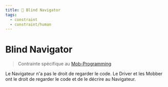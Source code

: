 ```yaml
---
title: 🙈 Blind Navigator
tags:
  - constraint
  - constraint/human
---
```


# Blind Navigator

> Contrainte spécifique au [Mob-Programming](index.md)

Le Navigateur n'a pas le droit de regarder le code.
Le Driver et les Mobber ont le droit de regarder le code et de le décrire au Navigateur.